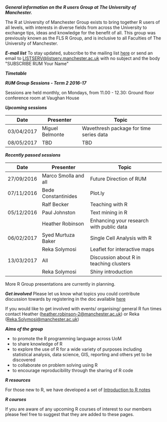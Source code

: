 ***General information on the R users Group at The University of Manchester.***

The R at University of Manchester Group exists to bring together R users of all levels, with interests in diverse fields from across the University to exchange tips, ideas and knowledge for the benefit of all. This group was previously known as the FLS R Group, and is inclusive to all Faculties of The University of Manchester.

***E-mail list***
To stay updated, subscribe to the mailing list [here](https://listserv.manchester.ac.uk/cgi-bin/wa?A0=RUM) or send an email to LISTSERV@listserv.manchester.ac.uk with no subject and the body "SUBSCRIBE RUM Your Name"

***Timetable***

***RUM Group Sessions - Term 2 2016-17***

Sessions are held monthly, on Mondays, from 11.00 - 12.30:
Ground floor conference room at Vaughan House

***Upcoming sessions***

| Date       | Presenter            | Topic                                    |
|------------|----------------------|------------------------------------------|
| 03/04/2017 | Miguel Belmonte      | Wavethresh package for time series data  |
| 08/05/2017 |      TBD             |              TBD                         |

***Recently passed sessions***

| Date       | Presenter            | Topic                                    |
|------------|----------------------|------------------------------------------|
| 27/09/2016 | Marco Smolla and all | Future Direction of RUM                  |
| 07/11/2016 | Bede Constantinides  | Plot.ly                                  |
|            | Ralf Becker          | Teaching with R                          |
| 05/12/2016 | Paul Johnston        | Text mining in R                         |
|            | Heather Robinson     | Enhancing your research with public data |
| 06/02/2017 | Syed Murtuza Baker   | Single Cell Analysis with R              |
|            | Reka Solymosi        | Leaflet for interactive maps             |
| 13/03/2017 | All                  | Discussion about R in teaching clusters  |
|            | Reka Solymosi        | Shiny introduction                       |

More R Group presentations are currently in planning.

***Get involved***
Please let us know what topics you could contribute discussion towards by registering in the doc available [here](https://docs.google.com/spreadsheets/d/1hgfJAesxnmtkBjx5fNHAAdguUIb0AJEvIb6ygCNG4IM/edit#gid=0)

If you would like to get involved with events/ organising/ general R fun times contact Heather (heather.robinson-2@manchester.ac.uk) or Reka (Reka.Solymosi@manchester.ac.uk)

***Aims of the group***

- to promote the R programming language across UoM
- to share knowledge of R
- to explore the use of R for a wide variety of purposes including statistical analysis, data science, GIS, reporting and others yet to be discovered
- to collaborate on problem solving using R
- to encourage reproducibility through the sharing of R code

***R resources***

For those new to R, we have developed a set of [Introduction to R notes](https://github.com/RUMgroup/introduction_2_R)

***R courses***

If you are aware of any upcoming R courses of interest to our members please feel free to suggest that they are added to these pages.
